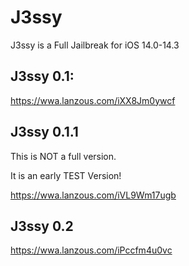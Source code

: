 # J3ssy
J3ssy is a Full Jailbreak for iOS 14.0-14.3

## J3ssy 0.1:   
https://wwa.lanzous.com/iXX8Jm0ywcf




## J3ssy 0.1.1


This is NOT a full version.


It is an early TEST Version!



https://wwa.lanzous.com/iVL9Wm17ugb


## J3ssy 0.2



https://wwa.lanzous.com/iPccfm4u0vc
